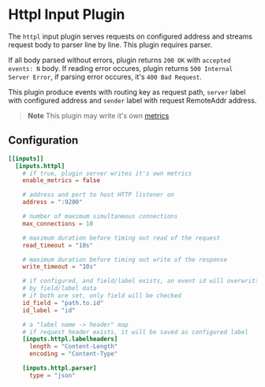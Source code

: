 # Httpl Input Plugin

The `httpl` input plugin serves requests on configured address and streams request body to parser line by line. This plugin requires parser.

If all body parsed without errors, plugin returns `200 OK` with `accepted events: N` body. If reading error occures, plugin returns `500 Internal Server Error`, if parsing error occures, it's `400 Bad Request`.

This plugin produce events with routing key as request path, `server` label with configured address and `sender` label with request RemoteAddr address.

> **Note**
> This plugin may write it's own [metrics](../../../docs/METRICS.md#http-server)

## Configuration
```toml
[[inputs]]
  [inputs.httpl]
    # if true, plugin server writes it's own metrics
    enable_metrics = false

    # address and port to host HTTP listener on
    address = ":9200"

    # number of maximum simultaneous connections
    max_connections = 10

    # maximum duration before timing out read of the request
    read_timeout = "10s"

    # maximum duration before timing out write of the response
    write_timeout = "10s"

    # if configured, and field/label exists, an event id will overwritten
    # by field/label data
    # if both are set, only field will be checked
    id_field = "path.to.id"
    id_label = "id"

    # a "label name -> header" map
    # if request header exists, it will be saved as configured label
    [inputs.httpl.labelheaders]
      length = "Content-Length"
      encoding = "Content-Type"

    [inputs.httpl.parser]
      type = "json"
```
